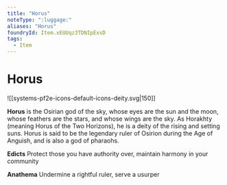 ```yaml
---
title: "Horus"
noteType: ":luggage:"
aliases: "Horus"
foundryId: Item.xEUUqz3TDNIpExsD
tags:
  - Item
---
```


# Horus
![[systems-pf2e-icons-default-icons-deity.svg|150]]

**Horus** is the Osirian god of the sky, whose eyes are the sun and the moon, whose feathers are the stars, and whose wings are the sky. As Horakhty (meaning Horus of the Two Horizons), he is a deity of the rising and setting suns. Horus is said to be the legendary ruler of Osirion during the Age of Anguish, and is also a god of pharaohs.

**Edicts** Protect those you have authority over, maintain harmony in your community

**Anathema** Undermine a rightful ruler, serve a usurper
